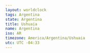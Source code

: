 ```yaml
---
layout: worldclock
tags: Argentina
state: Argentina
title: Ushuaia
name: Argentina
iso: AR
timezone: America/Argentina/Ushuaia
utc: UTC -04:33
---
```


